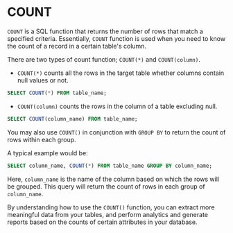 # COUNT

`COUNT` is a SQL function that returns the number of rows that match a specified criteria. Essentially, `COUNT` function is used when you need to know the count of a record in a certain table's column.

There are two types of count function; `COUNT(*)` and `COUNT(column)`.

- `COUNT(*)` counts all the rows in the target table whether columns contain null values or not.

```sql
SELECT COUNT(*) FROM table_name;
```

- `COUNT(column)` counts the rows in the column of a table excluding null. 

```sql
SELECT COUNT(column_name) FROM table_name;
```

You may also use `COUNT()` in conjunction with `GROUP BY` to return the count of rows within each group.

A typical example would be:

```sql
SELECT column_name, COUNT(*) FROM table_name GROUP BY column_name;
```

Here, `column_name` is the name of the column based on which the rows will be grouped. This query will return the count of rows in each group of `column_name`.

By understanding how to use the `COUNT()` function, you can extract more meaningful data from your tables, and perform analytics and generate reports based on the counts of certain attributes in your database.

